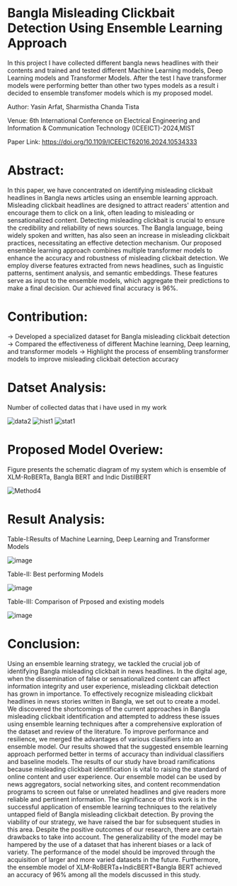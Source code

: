 # Bangla Misleading Clickbait Detection Using Ensemble Learning Approach 
In this project I have collected different bangla news headlines with their contents and trained and tested different Machine Learning models, Deep Learning models and Transformer Models. After the test I have transformer models were performing better than other two types models as a result i decided to ensemble transfomer models which is my proposed model.

Author: Yasin Arfat, Sharmistha Chanda Tista

Venue: 6th International Conference on Electrical Engineering and Information & Communication Technology (ICEEICT)-2024,MIST

Paper Link: https://doi.org/10.1109/ICEEICT62016.2024.10534333


# Abstract:
In this paper, we have concentrated on identifying misleading clickbait headlines in Bangla news articles using an ensemble learning approach. Misleading clickbait headlines are designed to attract readers' attention and encourage them to click on a link, often leading to misleading or sensationalized content. Detecting misleading clickbait is crucial to ensure the credibility and reliability of news sources. The Bangla language, being widely spoken and written, has also seen an increase in misleading clickbait practices, necessitating an effective detection mechanism. Our proposed ensemble learning approach combines multiple transformer models to enhance the accuracy and robustness of misleading clickbait detection. We employ diverse features extracted from news headlines, such as linguistic patterns, sentiment analysis, and semantic embeddings. These features serve as input to the ensemble models, which aggregate their predictions to make a final decision. Our achieved final accuracy is 96%.

# Contribution:
-> Developed a specialized dataset for Bangla misleading clickbait detection
-> Compared the effectiveness of different Machine learning, Deep learning, and transformer models
-> Highlight the process of ensembling transformer models to improve misleading clickbait detection accuracy

# Datset Analysis:
Number of collected datas that i have used in my work

![data2](https://github.com/YasinRafin/Bangla_Misleading_ClickBait_Detection/assets/44867848/dab24b2d-95cc-478c-a404-bae4d8944735)
![hist1](https://github.com/YasinRafin/Bangla_Misleading_ClickBait_Detection/assets/44867848/30c4bdd0-e8bf-440e-8b08-6ba8f09beea2) ![stat1](https://github.com/YasinRafin/Bangla_Misleading_ClickBait_Detection/assets/44867848/7c02a8f3-41b5-43bd-adfe-286ce6601617)

# Proposed Model Overiew:
Figure presents the schematic diagram of my system which is ensemble of XLM-RoBERTa, Bangla BERT and Indic DistilBERT

![Method4](https://github.com/YasinRafin/Bangla_Misleading_ClickBait_Detection/assets/44867848/505a79f5-0e82-4e4f-b705-8d7b607e5bc4)

# Result Analysis:
Table-I:Results of Machine Learning, Deep Learning and Transformer Models

![image](https://github.com/YasinRafin/Bangla_Misleading_ClickBait_Detection/assets/44867848/2fd21672-4cc2-4844-bfee-e8c3db1cbc09)

Table-II: Best performing Models

![image](https://github.com/YasinRafin/Bangla_Misleading_ClickBait_Detection/assets/44867848/895779fa-7554-4676-a017-93fbbc0d5536)

Table-III: Comparison of Prposed and existing models

![image](https://github.com/YasinRafin/Bangla_Misleading_ClickBait_Detection/assets/44867848/22b3c8eb-2ecb-4cbc-a305-04c514ad10b3)

# Conclusion:
Using an ensemble learning strategy, we tackled the crucial job of identifying Bangla misleading clickbait in news headlines. In the digital age, when the dissemination of false or sensationalized content can affect information integrity and user experience, misleading clickbait detection has grown in importance. To effectively recognize misleading clickbait headlines in news stories written in Bangla, we set out to
create a model. We discovered the shortcomings of the current approaches in Bangla misleading clickbait identification and attempted to address these issues using ensemble learning techniques after a comprehensive exploration of the dataset and review of the literature. To improve performance and resilience, we merged the advantages of various classifiers into an ensemble model. Our results showed that the suggested ensemble learning approach performed better in terms of accuracy than individual classifiers and baseline models. The results of our study have broad ramifications because misleading clickbait identification is vital to raising the standard of online content and user experience. Our ensemble model can be used by news aggregators, social networking sites, and content recommendation programs to screen out false or unrelated headlines and give readers more reliable and pertinent information. The significance of this work is in the successful application of ensemble learning techniques to the relatively
untapped field of Bangla misleading clickbait detection. By proving the viability of our strategy, we have raised the bar for subsequent studies in this area. Despite the positive outcomes of our research, there are certain drawbacks to take into account. The generalizability of the model may be hampered by the use of a dataset that has inherent biases or a lack of variety. The performance of the model should be improved through the acquisition of larger and more varied datasets in the future. Furthermore, the ensemble model of XLM-RoBERTa+IndicBERT+Bangla BERT achieved an accuracy of 96% among all the models discussed in this study.







